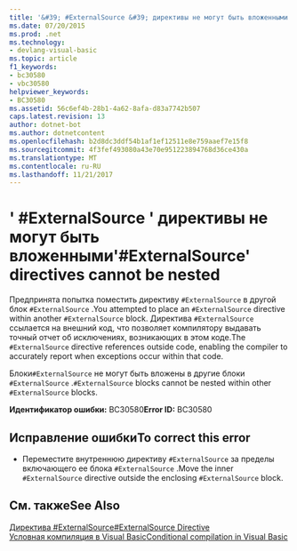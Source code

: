 ```yaml
---
title: '&#39; #ExternalSource &#39; директивы не могут быть вложенными'
ms.date: 07/20/2015
ms.prod: .net
ms.technology:
- devlang-visual-basic
ms.topic: article
f1_keywords:
- bc30580
- vbc30580
helpviewer_keywords:
- BC30580
ms.assetid: 56c6ef4b-28b1-4a62-8afa-d83a7742b507
caps.latest.revision: 13
author: dotnet-bot
ms.author: dotnetcontent
ms.openlocfilehash: b2d8dc3ddf54b1af1ef12511e8e759aaef7e15f8
ms.sourcegitcommit: 4f3fef493080a43e70e951223894768d36ce430a
ms.translationtype: MT
ms.contentlocale: ru-RU
ms.lasthandoff: 11/21/2017
---
```

# <a name="39externalsource39-directives-cannot-be-nested"></a><span data-ttu-id="2e873-102">&#39; #ExternalSource &#39; директивы не могут быть вложенными</span><span class="sxs-lookup"><span data-stu-id="2e873-102">&#39;#ExternalSource&#39; directives cannot be nested</span></span>
<span data-ttu-id="2e873-103">Предпринята попытка поместить директиву `#ExternalSource` в другой блок `#ExternalSource` .</span><span class="sxs-lookup"><span data-stu-id="2e873-103">You attempted to place an `#ExternalSource` directive within another `#ExternalSource` block.</span></span> <span data-ttu-id="2e873-104">Директива `#ExternalSource` ссылается на внешний код, что позволяет компилятору выдавать точный отчет об исключениях, возникающих в этом коде.</span><span class="sxs-lookup"><span data-stu-id="2e873-104">The `#ExternalSource` directive references outside code, enabling the compiler to accurately report when exceptions occur within that code.</span></span>  
  
 <span data-ttu-id="2e873-105">Блоки`#ExternalSource` не могут быть вложены в другие блоки `#ExternalSource` .</span><span class="sxs-lookup"><span data-stu-id="2e873-105">`#ExternalSource` blocks cannot be nested within other `#ExternalSource` blocks.</span></span>  
  
 <span data-ttu-id="2e873-106">**Идентификатор ошибки:** BC30580</span><span class="sxs-lookup"><span data-stu-id="2e873-106">**Error ID:** BC30580</span></span>  
  
## <a name="to-correct-this-error"></a><span data-ttu-id="2e873-107">Исправление ошибки</span><span class="sxs-lookup"><span data-stu-id="2e873-107">To correct this error</span></span>  
  
-   <span data-ttu-id="2e873-108">Переместите внутреннюю директиву `#ExternalSource` за пределы включающего ее блока `#ExternalSource` .</span><span class="sxs-lookup"><span data-stu-id="2e873-108">Move the inner `#ExternalSource` directive outside the enclosing `#ExternalSource` block.</span></span>  
  
## <a name="see-also"></a><span data-ttu-id="2e873-109">См. также</span><span class="sxs-lookup"><span data-stu-id="2e873-109">See Also</span></span>  
 [<span data-ttu-id="2e873-110">Директива #ExternalSource</span><span class="sxs-lookup"><span data-stu-id="2e873-110">#ExternalSource Directive</span></span>](../../visual-basic/language-reference/directives/externalsource-directive.md)  
 [<span data-ttu-id="2e873-111">Условная компиляция в Visual Basic</span><span class="sxs-lookup"><span data-stu-id="2e873-111">Conditional compilation in Visual Basic</span></span>](~/docs/visual-basic/programming-guide/program-structure/conditional-compilation.md)
